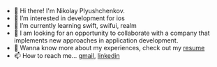 - 👋 Hi there! I'm Nikolay Plyushchenkov.
- 👀 I’m interested in development for ios
- 🌱 I’m currently learning swift, swifui, realm
- 💞️ I am looking for an opportunity to collaborate with a company that implements new approaches in application development.
- 📄 Wanna know more about my experiences, check out my [resume](https://profile.indeed.com/p/nikolayp-ts9qs1y)
- 📫 How to reach me... [gmail](pliushchenkov@gmail.com), [linkedin](www.linkedin.com/in/nikolai-pliushchenkov-0b0a5b236)

<!---
PliushchenkovNikolai/PliushchenkovNikolai is a ✨ special ✨ repository because its `README.md` (this file) appears on your GitHub profile.
You can click the Preview link to take a look at your changes.
--->

